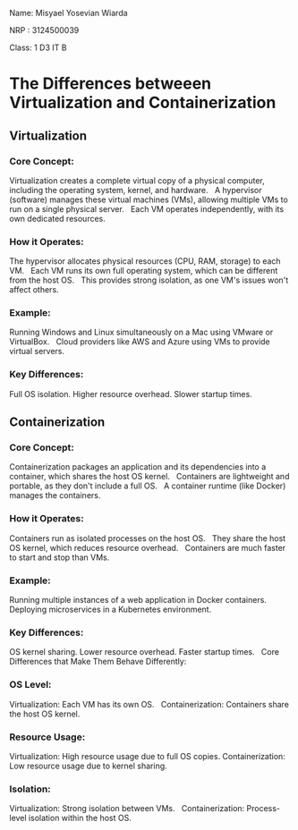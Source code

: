Name: Misyael Yosevian Wiarda

NRP : 3124500039

Class: 1 D3 IT B

# The Differences betweeen Virtualization and Containerization

## Virtualization

### Core Concept:
Virtualization creates a complete virtual copy of a physical computer, including the operating system, kernel, and hardware.   
A hypervisor (software) manages these virtual machines (VMs), allowing multiple VMs to run on a single physical server.   
Each VM operates independently, with its own dedicated resources.

### How it Operates:
The hypervisor allocates physical resources (CPU, RAM, storage) to each VM.   
Each VM runs its own full operating system, which can be different from the host OS.   
This provides strong isolation, as one VM's issues won't affect others.   

### Example:
Running Windows and Linux simultaneously on a Mac using VMware or VirtualBox.   
Cloud providers like AWS and Azure using VMs to provide virtual servers.   

### Key Differences:
Full OS isolation.
Higher resource overhead.
Slower startup times.

## Containerization

### Core Concept:
Containerization packages an application and its dependencies into a container, which shares the host OS kernel.   
Containers are lightweight and portable, as they don't include a full OS.   
A container runtime (like Docker) manages the containers.   

### How it Operates:
Containers run as isolated processes on the host OS.   
They share the host OS kernel, which reduces resource overhead.   
Containers are much faster to start and stop than VMs.   

### Example:
Running multiple instances of a web application in Docker containers.   
Deploying microservices in a Kubernetes environment.   

### Key Differences:
OS kernel sharing.
Lower resource overhead.
Faster startup times.   
Core Differences that Make Them Behave Differently:

### OS Level:
Virtualization: Each VM has its own OS.   
Containerization: Containers share the host OS kernel.

### Resource Usage:
Virtualization: High resource usage due to full OS copies.
Containerization: Low resource usage due to kernel sharing.   

### Isolation:
Virtualization: Strong isolation between VMs.   
Containerization: Process-level isolation within the host OS.